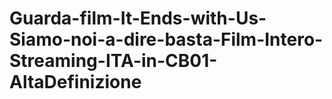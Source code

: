 # Guarda-film-It-Ends-with-Us-Siamo-noi-a-dire-basta-Film-Intero-Streaming-ITA-in-CB01-AltaDefinizione
